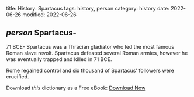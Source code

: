 title: History: Spartacus
tags: history, person
category: history
date: 2022-06-26
modified: 2022-06-26

## _person_  Spartacus-
71 BCE-
Spartacus was a Thracian gladiator who led
the most famous Roman slave revolt.   Spartacus defeated several Roman
armies, however he was eventually trapped and killed in   71 BCE.

Rome regained control and six thousand of Spartacus' followers were
crucified.


Download *this* dictionary as a Free eBook: [Download Now]({static}static/CairnsHistoryDictionary.pdf)

